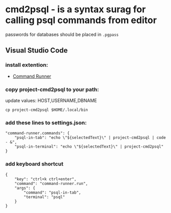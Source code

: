 # cmd2psql - is a syntax surag for calling psql commands from editor

passwords for databases should be placed in `.pgpass`

## Visual Studio Code 

### install extention:
- [Command Runner](https://marketplace.visualstudio.com/items?itemName=edonet.vscode-command-runner)


### copy project-cmd2psql to your path:
update values: HOST,USERNAME,DBNAME
```
cp project-cmd2psql $HOME/.local/bin
```


### add these lines to settings.json:

```
"command-runner.commands": {
    "psql-in-tab": "echo \"${selectedText}\" | project-cmd2psql | code - &",
    "psql-in-terminal": "echo \"${selectedText}\" | project-cmd2psql"
}
```

### add keyboard shortcut
```
{
    "key": "ctrl+k ctrl+enter",
    "command": "command-runner.run",
    "args": {
        "command": "psql-in-tab",
        "terminal": "psql"
    }
}
```

